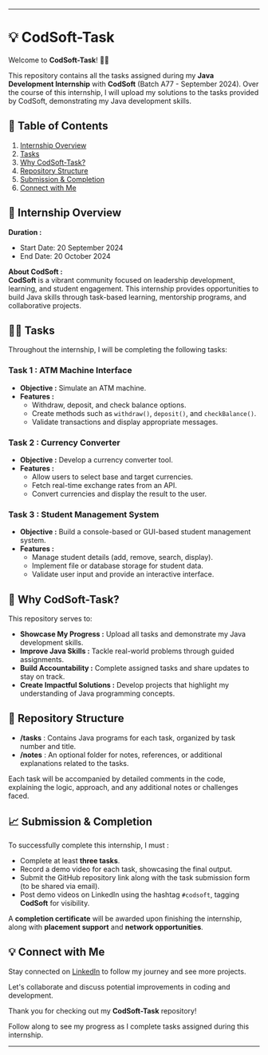 

---

# 💡 CodSoft-Task

Welcome to **CodSoft-Task**! 🚀💡

This repository contains all the tasks assigned during my **Java Development Internship** with **CodSoft** (Batch A77 - September 2024). Over the course of this internship, I will upload my solutions to the tasks provided by CodSoft, demonstrating my Java development skills.

## 📑 Table of Contents

1. [Internship Overview](#-internship-overview)
2. [Tasks](#-tasks)
3. [Why CodSoft-Task?](#-why-codsoft-task)
4. [Repository Structure](#-repository-structure)
5. [Submission & Completion](#-submission--completion)
6. [Connect with Me](#-connect-with-me)

## 📅 Internship Overview

**Duration :**  
- Start Date: 20 September 2024  
- End Date: 20 October 2024  

**About CodSoft :**  
**CodSoft** is a vibrant community focused on leadership development, learning, and student engagement. This internship provides opportunities to build Java skills through task-based learning, mentorship programs, and collaborative projects.

## 🧑‍💻 Tasks

Throughout the internship, I will be completing the following tasks:

### Task 1 : ATM Machine Interface
- **Objective :** Simulate an ATM machine.
- **Features :**
  - Withdraw, deposit, and check balance options.
  - Create methods such as `withdraw()`, `deposit()`, and `checkBalance()`.
  - Validate transactions and display appropriate messages.

### Task 2 : Currency Converter
- **Objective :** Develop a currency converter tool.
- **Features :**
  - Allow users to select base and target currencies.
  - Fetch real-time exchange rates from an API.
  - Convert currencies and display the result to the user.

### Task 3 : Student Management System
- **Objective :** Build a console-based or GUI-based student management system.
- **Features :**
  - Manage student details (add, remove, search, display).
  - Implement file or database storage for student data.
  - Validate user input and provide an interactive interface.

## 🧠 Why CodSoft-Task?

This repository serves to:
- **Showcase My Progress :** Upload all tasks and demonstrate my Java development skills.
- **Improve Java Skills :** Tackle real-world problems through guided assignments.
- **Build Accountability :** Complete assigned tasks and share updates to stay on track.
- **Create Impactful Solutions :** Develop projects that highlight my understanding of Java programming concepts.

## 📝 Repository Structure

- **/tasks** : Contains Java programs for each task, organized by task number and title.
- **/notes** : An optional folder for notes, references, or additional explanations related to the tasks.

Each task will be accompanied by detailed comments in the code, explaining the logic, approach, and any additional notes or challenges faced.

## 📈 Submission & Completion

To successfully complete this internship, I must :
- Complete at least **three tasks**.
- Record a demo video for each task, showcasing the final output.
- Submit the GitHub repository link along with the task submission form (to be shared via email).
- Post demo videos on LinkedIn using the hashtag `#codsoft`, tagging **CodSoft** for visibility.

A **completion certificate** will be awarded upon finishing the internship, along with **placement support** and **network opportunities**.

## 💡 Connect with Me

Stay connected on [LinkedIn](https://www.linkedin.com/in/-kartikjain/) to follow my journey and see more projects. 

Let's collaborate and discuss potential improvements in coding and development.

Thank you for checking out my **CodSoft-Task** repository! 

Follow along to see my progress as I complete tasks assigned during this internship.

---